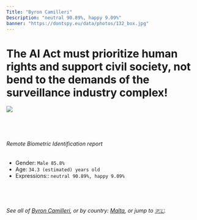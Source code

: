 ```yaml
---
Title: "Byron Camilleri"
Description: "neutral 90.89%, happy 9.09%"
banner: "https://dontspy.eu/data/photos/132_box.jpg"
---
```


# The AI Act must prioritize human rights and support civil society, not bend to the demands of the surveillance industry complex!

<link rel="stylesheet" type="text/css" href="/css/blog.css" />

<div class="is-fake" hidden>

_This image is **clearly fake**_, yet we [continue to collect them because the AI Act negotiations](/blog/why-deepfake/) are heading in a direction that will only make people's lives more complicated. For a more in-depth explanation, read: [Double threat: why losing the battle against Face Biometrics would fuel the proliferation of deepfakes](/blog/the-dual-threat-how-losing-the-biometric-battle-fuels-deepfake-proliferation/).


</div>

<!-- <img src="https://dontspy.eu/data/photos/54_box.jpg" /> -->
<img src="https://dontspy.eu/data/photos/132_box.jpg" />

## <br>

###### Remote Biometric Identification report

* <span class="label">Gender:</span> `Male 85.8%`
* <span class="label">Age:</span> `34.3 (estimated) years old`
* <span class="label">Expressions::</span> `neutral 90.89%, happy 9.09%`

## <br>

###### See all of [Byron Camilleri](/policymaker#Byron%20Camilleri), or by country: [Malta](/country#Malta), or jump to [🇵🇱](/x/206).

## <br>
